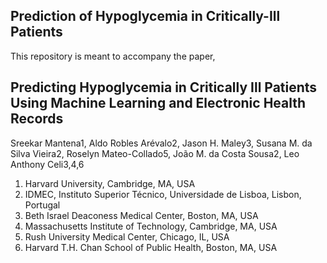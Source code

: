 ## Prediction of Hypoglycemia in Critically-Ill Patients

This repository is meant to accompany the paper,

## Predicting Hypoglycemia in Critically Ill Patients Using Machine Learning and Electronic Health Records

Sreekar Mantena1, Aldo Robles Arévalo2, Jason H. Maley3, Susana M. da Silva Vieira2, Roselyn Mateo-Collado5, João M. da Costa Sousa2, Leo Anthony Celi3,4,6
1.  Harvard University, Cambridge, MA, USA
2.  IDMEC, Instituto Superior Técnico, Universidade de Lisboa, Lisbon, Portugal
3.  Beth Israel Deaconess Medical Center, Boston, MA, USA
4.  Massachusetts Institute of Technology, Cambridge, MA, USA
5.  Rush University Medical Center, Chicago, IL, USA
6.  Harvard T.H. Chan School of Public Health, Boston, MA, USA
